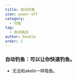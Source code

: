 ```yaml
---
title: 自动钓鱼
icon: power-off
category:
  - 功能
tag:
  - 自动挑战
author: Double
order: 2
---
```


### 自动钓鱼：可以让你快速钓鱼。
- 无法和akebi一样吸鱼。